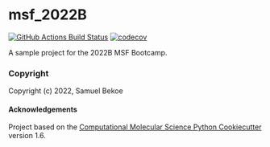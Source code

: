 msf_2022B
==============================
[//]: # (Badges)
[![GitHub Actions Build Status](https://github.com/REPLACE_WITH_OWNER_ACCOUNT/msf_2022b/workflows/CI/badge.svg)](https://github.com/REPLACE_WITH_OWNER_ACCOUNT/msf_2022b/actions?query=workflow%3ACI)
[![codecov](https://codecov.io/gh/REPLACE_WITH_OWNER_ACCOUNT/msf_2022B/branch/master/graph/badge.svg)](https://codecov.io/gh/REPLACE_WITH_OWNER_ACCOUNT/msf_2022B/branch/master)


A sample project for the 2022B MSF Bootcamp.

### Copyright

Copyright (c) 2022, Samuel Bekoe


#### Acknowledgements
 
Project based on the 
[Computational Molecular Science Python Cookiecutter](https://github.com/molssi/cookiecutter-cms) version 1.6.
